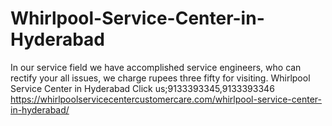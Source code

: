 # Whirlpool-Service-Center-in-Hyderabad
In our service field we have accomplished service engineers, who can rectify your all issues,  we charge rupees three fifty for visiting. Whirlpool Service Center in Hyderabad Click us;9133393345,9133393346   https://whirlpoolservicecentercustomercare.com/whirlpool-service-center-in-hyderabad/
